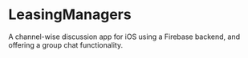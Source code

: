 # LeasingManagers
A channel-wise discussion app for iOS using a Firebase backend, and offering a group chat functionality.
